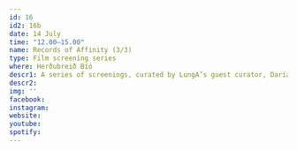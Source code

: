 ```yaml
---
id: 16
id2: 16b
date: 14 July
time: "12.00–15.00"
name: Records of Affinity (3/3)
type: Film screening series
where: Herðubreið Bíó
descr1: A series of screenings, curated by LungA’s guest curator, Daría Sól will be at Herðubreið cinema, including artworks by artists Molly Soda, Remi Vesala and Jade Kallio, Camille Auer, Anna Knappe, Theresa Traore Dahlberg, Hugo Llanes, Salad Hilowle, Sepideh Rahaa, Virkam Pradhan, Miles Greenberg & Frederique Pisuisse.
descr2: 
img: ''
facebook: 
instagram:  
website:
youtube: 
spotify:
---
```


